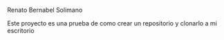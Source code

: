 Renato Bernabel Solimano

Este proyecto es una prueba de como crear un repositorio y clonarlo a mi escritorio
